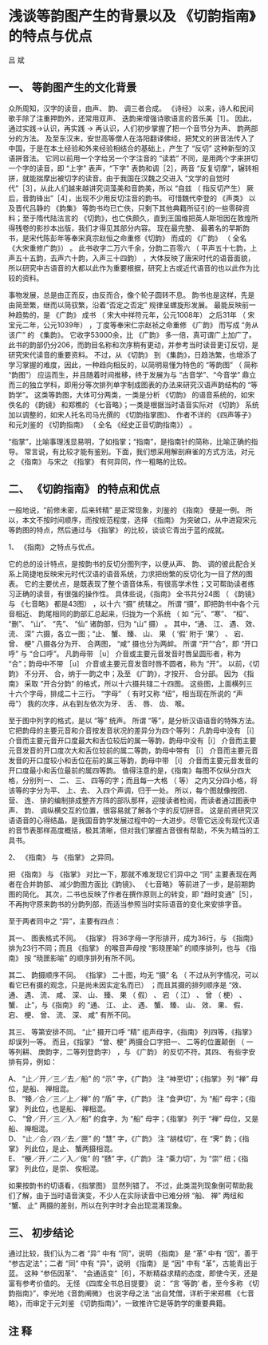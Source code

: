 # 浅谈等韵图产生的背景以及 《切韵指南》的特点与优点  

吕 斌  

## 一、 等韵图产生的文化背景  

众所周知，汉字的读音，由声、 韵、 调三者合成。 《诗经》 以来，诗人和民间歌手除了注重押韵外，还常用双声、 迭韵来增强诗歌语言的音乐美［1］。 因此，通过实践→认识，再实践 $\rightarrow$ 再认识，人们初步掌握了把一个音节分为声、 韵两部分的方法。 及至东汉末，安世高等僧人在洛阳翻译佛经，把梵文的拼音法传入了中国，于是在本土经验和外来经验相结合的基础上，产生了 “反切” 这种新型的汉语拼音法。 它同以前用一个字给另一个字注音的 “读若” 不同，是用两个字来拼切一个字的读音，即 “上字” 表声，“下字” 表韵和调［2］，两音 “反复切摩”，辗转相拼，就能揣摩出被切字的读音。由于我国在汉魏之交进入 “文学的自觉时代”［3］，从此人们越来越讲究词藻美和音韵美，所以 “自兹 （ 指反切产生） 厥后，音韵锋出”［4］，出现不少用反切注音的韵书。 可惜魏代李登的 《声类》 以及晋代吕静的 《韵集》 等韵书均已亡佚，只剩下其他典籍所征引的一些零碎资料；至于隋代陆法言的 《切韵》，也亡佚颇久，直到王国维把英人斯坦因在敦煌所得残卷的影抄本出版，我们才得见其部分内容。 现在最完整、 最著名的早斯韵书，是宋代陈彭年等奉宋真宗赵恒之命重修《切韵》 而成的 《广韵》 （ 全名 《大宋重修广韵》） 。 此书收字二万六千余，分韵二百零六 （ 平声五十七韵，上声五十五韵，去声六十韵，入声三十四韵） ，大体反映了唐宋时代的语音面貌，所以研究中古语音的大都以此作为重要根据，研究上古或近代语音的也以此作为比较的资料。  

事物发展，总是由正而反，由反而合，像个轮子圆转不息。 韵书也是这样，先是由简至繁，继而以简驭繁，沿着“否定之否定” 规律呈螺旋形发展。 最能反映前一种趋势的，是 《广韵》 成书 （ 宋大中祥符元年，公元1008年） 之后31年 （ 宋宝元二年，公元1039年） ，丁度等奉宋仁宗赵祯之命重修 《广韵》 而写成 “务从该广” 的 《集韵》。 它收字53000余，比 《广韵》 多一倍，真可谓广上加广了。 此书的韵部仍分206，而韵目名称和次序稍有更动，并参考当时读音更订反切，是研究宋代读音的重要资料。 不过，从 《切韵》 到 《集韵》，日趋浩繁，也增添了学习掌握的难度，因此，一种趋向相反的，以简明易懂为特色的 “等韵图” （ 简称 “韵图”） 应运而生，并且随着时间推移，终于发展为与 “古音学”、“今音学” 鼎立而三的独立学科，即用分等次排列单字制成图表的办法来研究汉语声韵结构的 “等韵学”。 这类等韵图，大体可分两类，一类是分析 《切韵》 的语音系统的，如宋佚名的 《韵镜》 和郑樵的 《七音略》；一类是根据当时语音实际对 《切韵》 系统加以调整的，如宋人托名司马光撰的 《切韵指掌图》、 作者不详的 《四声等子》 和元刘鉴的 《切韵指南》 （ 全名 《经史正音切韵指南》） 。  

“指掌”，比喻事理浅显易明，了如指掌；“指南”，是指南针的简称，比喻正确的指导。 常言说，有比较才能有鉴别。下面，我们想采用解剖麻雀的方式方法，对元之 《指南》 与宋之 《指掌》 有何异同，作一粗略的比较。  

## 二、 《切韵指南》 的特点和优点  

一般地说，“前修未密，后来转精” 是正常现象，刘鉴的 《指南》 便是一例。 所以，本文不按时间顺序，而按规范程度，选择 《指南》 为突破口，从中进窥宋元等韵图的特点，然后通过与 《指掌》 的比较，谈谈它青出于蓝的成就。  

1、 《指南》 之特点与优点。  

它的总的设计特点，是按韵书的反切分图列字，以便从声、 韵、 调的彼此配合关系上简捷地反映宋元时代汉语的语音系统，力求把纷繁的反切化为一目了然的图表。 它的主要优点，是既表现了整个语音体系，有很高学术性；又可帮助读者练习正确的读音，有很强的操作性。 具体些说，《指南》 全书共分24图 （ 《韵镜》 与 《七音略》 都是43图） ，以十六 “摄” 统辖之。 所谓 “摄”，即把韵书中各个元音相近、 韵尾相同的韵部汇总起来，归拢为一个系统 （ 如 “元”、“寒”、 “桓”、 “删”、 “山”、 “先”、 “仙” 诸韵部，归为 “山” 摄） 。 其中，“通、 江、 遇、 效、 流、 深” 六摄，各立一图；“止、 蟹、 臻、 山、 果 （ ‘假’ 附于 ‘果’） 、 宕、 曾、 梗” 八摄各分为开、 合两图， “咸” 摄也分为两衅。 所谓 “开”“合”，即 “开口呼” 与 “合口呼”。 凡韵母带 ［u］ 介音或主要元音发音时唇呈圆形者，称为 “合”；韵母中不带 ［u］ 介音或主要元音发音时唇不圆者，称为 “开”。 以前，《切韵》 不分开、 合，纳于一韵之中；及至 《广韵》，才按开、 合分部。 因为 《指南》 采取 “开合分韵” 的格式，所以十六摄共辖二十四图。 这些图，上面横列三十六个字母，排成二十三行。 “字母” （ 有时又称 “纽”，相当现在所说的 “声母”） 我的次序，从右到左依次为牙、 舌、 唇、 齿、 喉。  

至于图中列字的格式，是以 “等” 统声。 所谓 “等”，是分析汉语语音的特殊方法。 它把韵母的主要元音和介音按发音状况的差异分为四个等列： 凡韵母中没有 ［i］ 介音而主要元音开口度最大和舌位较后的属一等韵，韵母中没有［i］ 介音而主要元音发音的开口度次大和舌位较前的属二等韵，韵母中带有 ［i］ 介音而主要元音发音的开口度较小和舌位在前的属三等韵，韵母中带 ［i］ 介音而主要元音发音的开口度最小和舌位最前的属四等韵。 值得注意的是，《指南》每图不仅纵分四大格，分别列一、 二、 三、 四等的字；而且每一大格 （ 等） 之内又分四小格，将该等的字分为平、 上、去、 入四个声调，归于一处。 所以，每个图就像按团、 营、 连、 排的编制排成整齐方阵的部队那样，迎接读者检阅，而读者通过图表中声、 韵、 调纵横交互的位置，很容易就了解各个字的反切拼音。 这是前贤研究汉语语音的心得结晶，是我国音韵学发展过程中的一大进步。尽管它远没有现代汉语的音节表那样高度概括，极其清晰，但对我们掌握古音很有帮助，不失为精当的工具书。  

2、 《指南》 与 《指掌》 之异同。  

把 《指南》 与 《指掌》 对比一下，那就不难发现它们异中之 “同” 主要表现在两者在合并韵部、 减少韵图方面比《韵镜》、 《七音略》 等前进了一步，是前期韵图的简化。 其次，二书也反映了作者在撰作原则上的转变，即 “趋时变通”［5］，不再拘守原来韵书的分韵列部，而适当参照当时实际语音的变化来安排字音。  

至于两者同中之 “异”，主要有四点：  

其一、 图表格式不同。 《指掌》 将36字母一字形排开，成为36行，与 《指南》 排为23行不同；而且 《指掌》 的喉音声母按 “影晓匣喻” 的顺序排列，也与 《指南》 按 “晓匣影喻” 的顺序排列有所不同。  

其二、 韵摄顺序不同。 《指掌》 二十图，均无 “摄” 名 （ 不过从列字情况，可以看它已有摄的观念，只是尚未因实定名而已） ；而且其摄的排列顺序是 “效、 通、 遇、 流、 咸、 深、 山、 臻、 果 （ 假） 、 宕 （ 江） 、 曾 （ 梗） 、 蟹、 止”，与《指南》 的 “通、 江、 止、 遇、 蟹、 臻、 山、 效、 果、 假、 宕、 梗、 曾、 流、 深、 咸” 有所不同。  

其三、 等第安排不同。 “止” 摄开口呼 “精” 组声母字，《指南》 列四等，《指掌》 却误列一等。 而且，《指掌》 “曾、梗” 两摄合口字把一、 二等的位置颠倒 （ 一等列耕、 庚韵字，二等列登韵字） ，与 《广韵》 的反切不符。其四、 有些字安排有异，例如：  

A、 “止／开／三／去／船” 的 “示” 字，《广韵》 注 “神至切”；《指掌》 列 “禅” 母位，是船、 禅相混。  
B、 “臻／合／三／上／禅” 的 “盾” 字，《广韵》 注 “食尹切”，为 “船” 母字；《指掌》 列此位，也是船、 禅相混。  
C、 “曾／开／三／入／船” 的食字，为 “船” 母字；《指掌》 列于 “禅” 母位，又是船、 禅相混。  
D、 “止／合／四／去／匣” 的 “慧” 字，《广韵》 注 “胡桂切”，在 “霁” 韵；《指掌》 列此位，是止、 蟹两摄相混。  
E、 “梗／开／二／入／俟” 的 “赜” 字，《广韵》 注 “乘力切”，为 “崇” 纽；《指掌》 列此位，是崇、 俟相混。  

如果按韵书的切语看，《指掌图》 显然列错了。 不过，此类混列现象倒可帮助我们了解，由于当时语音演变，不少人在实际读音中已难分辨 “船、 禅” 两纽和 “蟹、 止” 两摄的差别，所以在列字时才会出现混淆现象。  

## 三、 初步结论  

通过比较，我们认为二者 “异” 中有 “同”，说明 《指南》 是 “革” 中有 “因”，善于 “参古定法”；二者 “同” 中有 “异”，说明 《指南》 是 “因” 中有 “革”，古能青出于蓝。 这种 “参伍因革”、 “会通适变”［6］，不断精益求精的态度，即使今天，还是富有参考价值的。 无怪 《四库全书总目提要》 说： “言 ‘等韵’ 者，至今多称 《切韵指南》”，李光地《音韵阐微》 也说字母之法 “出自梵僧，详析于宋郑樵 《七音略》，而审定于元刘鉴 《切韵指南》”，一致推许它是等韵学的重要典籍。  

## 注 释  